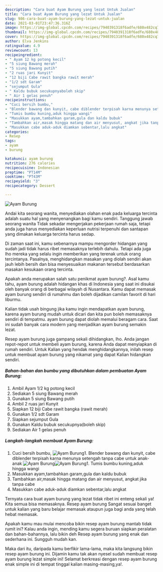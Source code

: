 ```yaml
---
description: "Cara buat Ayam Burung yang lezat Untuk Jualan"
title: "Cara buat Ayam Burung yang lezat Untuk Jualan"
slug: 986-cara-buat-ayam-burung-yang-lezat-untuk-jualan
date: 2021-03-01T23:47:36.316Z
image: https://img-global.cpcdn.com/recipes/7940391318f6adfe/680x482cq70/ayam-burung-foto-resep-utama.jpg
thumbnail: https://img-global.cpcdn.com/recipes/7940391318f6adfe/680x482cq70/ayam-burung-foto-resep-utama.jpg
cover: https://img-global.cpcdn.com/recipes/7940391318f6adfe/680x482cq70/ayam-burung-foto-resep-utama.jpg
author: Elva Jenkins
ratingvalue: 4.9
reviewcount: 13
recipeingredient:
- " Ayam 12 kg potong kecil"
- "5 siung Bawang merah"
- "5 siung Bawang putih"
- "2 ruas jari Kunyit"
- "12 biji Cabe rawit bangka rawit merah"
- "1/2 sdt Garam"
- "sejumput Gula"
- " Kaldu bubuk secukupnyaboleh skip"
- " Air 1 gelas penuh"
recipeinstructions:
- "Cuci bersih bumbu,"
- "Blender bawang dan kunyit, cabe diblender terpisah karna menunya setengah tanpa cabe untuk anak-anak"
- "Tumis bumbu kuning,aduk hingga wangi"
- "Masukkan ayam,tambahkan garam,gula dan kaldu bubuk"
- "Tambahkan air,masak hingga matang dan air menyusut, angkat jika tanpa cabe"
- "Masukkan cabe aduk-aduk diamkan sebentar,lalu angkat"
categories:
- Resep
tags:
- ayam
- burung

katakunci: ayam burung 
nutrition: 276 calories
recipecuisine: Indonesian
preptime: "PT14M"
cooktime: "PT43M"
recipeyield: "3"
recipecategory: Dessert

---
```



![Ayam Burung](https://img-global.cpcdn.com/recipes/7940391318f6adfe/680x482cq70/ayam-burung-foto-resep-utama.jpg)

Andai kita seorang wanita, menyediakan olahan enak pada keluarga tercinta adalah suatu hal yang menyenangkan bagi kamu sendiri. Tanggung jawab seorang  wanita Tidak sekadar mengerjakan pekerjaan rumah saja, tetapi anda juga harus menyediakan keperluan nutrisi terpenuhi dan santapan yang dimakan keluarga tercinta harus sedap.

Di zaman  saat ini, kamu sebenarnya mampu mengorder hidangan yang sudah jadi tidak harus ribet memasaknya terlebih dahulu. Tetapi ada juga lho mereka yang selalu ingin memberikan yang terenak untuk orang tercintanya. Pasalnya, menghidangkan masakan yang diolah sendiri akan jauh lebih bersih dan bisa menyesuaikan makanan tersebut berdasarkan masakan kesukaan orang tercinta. 



Apakah anda merupakan salah satu penikmat ayam burung?. Asal kamu tahu, ayam burung adalah hidangan khas di Indonesia yang saat ini disukai oleh banyak orang di berbagai wilayah di Nusantara. Kamu dapat memasak ayam burung sendiri di rumahmu dan boleh dijadikan camilan favorit di hari liburmu.

Kalian tidak usah bingung jika kamu ingin mendapatkan ayam burung, karena ayam burung mudah untuk dicari dan kita pun boleh memasaknya sendiri di tempatmu. ayam burung dapat diolah memalui beragam cara. Saat ini sudah banyak cara modern yang menjadikan ayam burung semakin lezat.

Resep ayam burung juga gampang sekali dihidangkan, lho. Anda jangan repot-repot untuk membeli ayam burung, karena Anda dapat menyiapkan di rumah sendiri. Untuk Kalian yang hendak menghidangkannya, inilah resep untuk membuat ayam burung yang nikamat yang dapat Kalian hidangkan sendiri.

<!--inarticleads1-->

##### Bahan-bahan dan bumbu yang dibutuhkan dalam pembuatan Ayam Burung:

1. Ambil  Ayam 1/2 kg potong kecil
1. Sediakan 5 siung Bawang merah
1. Gunakan 5 siung Bawang putih
1. Ambil 2 ruas jari Kunyit
1. Siapkan 12 biji Cabe rawit bangka (rawit merah)
1. Gunakan 1/2 sdt Garam
1. Siapkan sejumput Gula
1. Gunakan  Kaldu bubuk secukupnya(boleh skip)
1. Sediakan  Air 1 gelas penuh




<!--inarticleads2-->

##### Langkah-langkah membuat Ayam Burung:

1. Cuci bersih bumbu,
<img src="https://img-global.cpcdn.com/steps/7d82abe0bc013139/160x128cq70/ayam-burung-langkah-memasak-1-foto.jpg" alt="Ayam Burung">1. Blender bawang dan kunyit, cabe diblender terpisah karna menunya setengah tanpa cabe untuk anak-anak
<img src="https://img-global.cpcdn.com/steps/481677634ada68eb/160x128cq70/ayam-burung-langkah-memasak-2-foto.jpg" alt="Ayam Burung"><img src="https://img-global.cpcdn.com/steps/ed9413c92d7add94/160x128cq70/ayam-burung-langkah-memasak-2-foto.jpg" alt="Ayam Burung">1. Tumis bumbu kuning,aduk hingga wangi
1. Masukkan ayam,tambahkan garam,gula dan kaldu bubuk
1. Tambahkan air,masak hingga matang dan air menyusut, angkat jika tanpa cabe
1. Masukkan cabe aduk-aduk diamkan sebentar,lalu angkat




Ternyata cara buat ayam burung yang lezat tidak ribet ini enteng sekali ya! Kita semua bisa memasaknya. Resep ayam burung Sangat sesuai banget untuk kalian yang baru belajar memasak ataupun juga bagi anda yang telah hebat memasak.

Apakah kamu mau mulai mencoba bikin resep ayam burung mantab tidak rumit ini? Kalau anda ingin, mending kamu segera buruan siapkan peralatan dan bahan-bahannya, lalu bikin deh Resep ayam burung yang enak dan sederhana ini. Sungguh mudah kan. 

Maka dari itu, daripada kamu berfikir lama-lama, maka kita langsung bikin resep ayam burung ini. Dijamin kamu tak akan nyesel sudah membuat resep ayam burung lezat simple ini! Selamat berkreasi dengan resep ayam burung enak simple ini di tempat tinggal kalian masing-masing,ya!.

